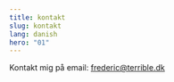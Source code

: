 ```yaml
---
title: kontakt
slug: kontakt
lang: danish
hero: "01"
---
```



Kontakt mig på email: frederic@terrible.dk
